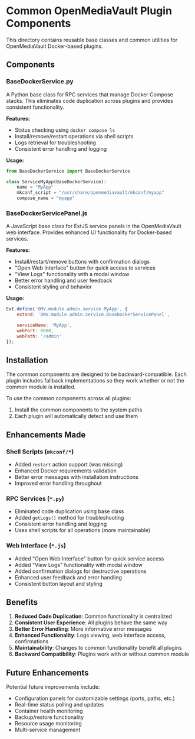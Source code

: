 # Common OpenMediaVault Plugin Components

This directory contains reusable base classes and common utilities for OpenMediaVault Docker-based plugins.

## Components

### BaseDockerService.py

A Python base class for RPC services that manage Docker Compose stacks. This eliminates code duplication across plugins and provides consistent functionality.

**Features:**
- Status checking using `docker compose ls`
- Install/remove/restart operations via shell scripts
- Logs retrieval for troubleshooting
- Consistent error handling and logging

**Usage:**
```python
from BaseDockerService import BaseDockerService

class ServiceMyApp(BaseDockerService):
    name = "MyApp"
    mkconf_script = "/usr/share/openmediavault/mkconf/myapp"
    compose_name = "myapp"
```

### BaseDockerServicePanel.js

A JavaScript base class for ExtJS service panels in the OpenMediaVault web interface. Provides enhanced UI functionality for Docker-based services.

**Features:**
- Install/restart/remove buttons with confirmation dialogs
- "Open Web Interface" button for quick access to services
- "View Logs" functionality with a modal window
- Better error handling and user feedback
- Consistent styling and behavior

**Usage:**
```javascript
Ext.define('OMV.module.admin.service.MyApp', {
    extend: 'OMV.module.admin.service.BaseDockerServicePanel',

    serviceName: 'MyApp',
    webPort: 8080,
    webPath: '/admin'
});
```

## Installation

The common components are designed to be backward-compatible. Each plugin includes fallback implementations so they work whether or not the common module is installed.

To use the common components across all plugins:
1. Install the common components to the system paths
2. Each plugin will automatically detect and use them

## Enhancements Made

### Shell Scripts (`mkconf/*`)
- Added `restart` action support (was missing)
- Enhanced Docker requirements validation
- Better error messages with installation instructions
- Improved error handling throughout

### RPC Services (`*.py`)
- Eliminated code duplication using base class
- Added `getLogs()` method for troubleshooting
- Consistent error handling and logging
- Uses shell scripts for all operations (more maintainable)

### Web Interface (`*.js`)
- Added "Open Web Interface" button for quick service access
- Added "View Logs" functionality with modal window
- Added confirmation dialogs for destructive operations
- Enhanced user feedback and error handling
- Consistent button layout and styling

## Benefits

1. **Reduced Code Duplication**: Common functionality is centralized
2. **Consistent User Experience**: All plugins behave the same way
3. **Better Error Handling**: More informative error messages
4. **Enhanced Functionality**: Logs viewing, web interface access, confirmations
5. **Maintainability**: Changes to common functionality benefit all plugins
6. **Backward Compatibility**: Plugins work with or without common module

## Future Enhancements

Potential future improvements include:
- Configuration panels for customizable settings (ports, paths, etc.)
- Real-time status polling and updates
- Container health monitoring
- Backup/restore functionality
- Resource usage monitoring
- Multi-service management

